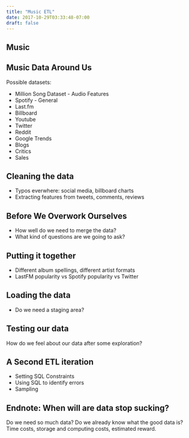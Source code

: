 ```yaml
---
title: "Music ETL"
date: 2017-10-29T03:33:48-07:00
draft: false
---
```


## Music

## Music Data Around Us

Possible datasets:

* Million Song Dataset - Audio Features
* Spotify - General
* Last.fm
* Billboard
* Youtube
* Twitter
* Reddit
* Google Trends
* Blogs
* Critics
* Sales

## Cleaning the data

* Typos everwhere: social media, billboard charts
* Extracting features from tweets, comments, reviews

## Before We Overwork Ourselves

* How well do we need to merge the data?
* What kind of questions are we going to ask?

## Putting it together

* Different album spellings, different artist formats
* LastFM popularity vs Spotify popularity vs Twitter

## Loading the data

* Do we need a staging area?

## Testing our data

How do we feel about our data after some exploration?

## A Second ETL iteration

* Setting SQL Constraints
* Using SQL to identify errors
* Sampling


## Endnote: When will are data stop sucking?

Do we need so much data? Do we already know what the good data is? Time costs,
storage and computing costs, estimated reward.


